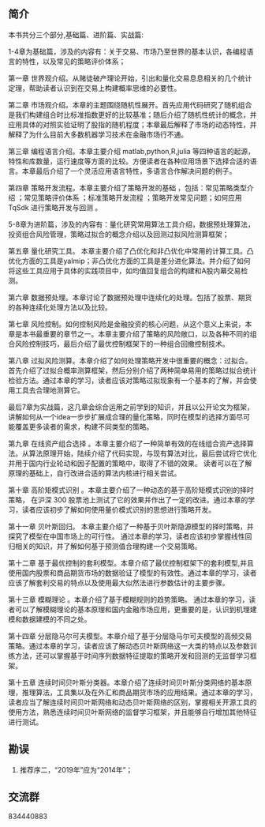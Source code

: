 ## 简介

本书共分三个部分,基础篇、进阶篇、实战篇:

1-4章为基础篇，涉及的内容有：关于交易、市场乃至世界的基本认识，各编程语言的特性，以及常见的策略评价体系；

第一章 世界观介绍。从赌徒破产理论开始，引出和量化交易息息相关的几个统计定理，帮助读者认识到在交易上构建概率思维的必要性。

第二章 市场观介绍。本章的主题围绕随机性展开。首先应用代码研究了随机组合是我们构建组合时比标准指数更好的比较基准；随后介绍了随机性统计的概念，并应用具体的对照实验证明了股指的随机程度；本章最后解释了市场的动态特性，并解释了为什么目前大多数机器学习技术在金融市场行不通。

第三章 编程语言介绍。本章主要介绍 matlab,python,R,julia 等四种语言的起源，特性和库数量，运行速度等方面的比较。方便读者在各种应用场景下选择合适的语言。本章最后介绍了一个灵活应用语言特性，多语言合作解决问题的例子。

第四章 策略开发流程。本章主要介绍了策略开发的基础 ，包括：常见策略类型介绍 ；常见策略评价体系 ；标准策略开发流程 ；策略开发常见问题；如何应用TqSdk 进行策略开发与回测 。

5-8章为进阶篇，涉及的内容有：量化研究常用算法工具介绍，数据预处理算法，投资组合风险管理，策略过拟合的概念介绍以及回测过拟风险测算框架；

第五章 量化研究工具。 本章主要介绍了凸优化和非凸优化中常用的计算工具。凸优化方面的工具是yalmip；非凸优化方面的工具是差分进化算法。并介绍了如何将这些工具应用于具体的实践项目中，如均值回复组合的构建和A股内幕交易检测。

第六章 数据预处理。本章讨论了数据预处理中连续化的处理。包括了股票、期货的各种连续化处理方法以及比较。

第七章 风险控制。如何控制风险是金融投资的核心问题，从这个意义上来说，本章是本书最重要的章节之一。本章主要介绍了策略的风险敞口，以及各种不同的组合风险控制技巧，最后介绍了最优控制框架下的一种组合回撤控制技术。

第八章 过拟风险测算。本章介绍了如何处理策略开发中很重要的概念：过拟合。首先介绍了过拟合概率测算框架，然后分别介绍了两种简单易用的策略过拟合统计检验方法。通过本章的学习，读者应该对策略过拟现象有一个基本的了解，并会使用工具去合理地测算它。

最后7章为实战篇，这几章会综合运用之前学到的知识，并且以公开论文为框架，讲解如何从一个idea一步步扩展成合理的量化策略，同时在模型的选择方面尽可能覆盖更多读者的需求，构建不同类型的策略。

第九章 在线资产组合选择 。本章主要介绍了一种简单有效的在线组合资产选择算法。从算法原理开始，陆续介绍了代码实现，与现有算法对比，最后尝试将它优化并用于国内行业轮动和因子配置的策略中，取得了不错的效果。 读者可以在了解原理的基础上，自行改进合适的算法内核进行相关尝试。

第十章 高阶矩模式识别 。本章主要介绍了一种动态的基于高阶矩模式识别的择时策略， 在沪深 300 股票池上测试了它的效果并作出了一定的改进。通过本章的学习，读者应该初步了解如何使用量价模式识别的思想进行策略开发。 

第十一章 贝叶斯回归。 本章主要介绍了一种基于贝叶斯隐源模型的择时策略，并探究了模型在中国市场上的可行性。 通过本章的学习，读者应该初步掌握线性回归相关的知识，并了解如何基于预测值合理构建一个交易策略。

第十二章 基于最优控制的套利模型。本章介绍了最优控制框架下的套利模型,并且使用国内股票和商品期货市场的数据验证了模型的有效性。通过本章的学习，读者应该了解套利交易的特点以及使用最大似然法进行参数估计的主要步骤。

第十三章 模糊理论 。本章介绍了基于模糊规则的趋势策略。 通过本章的学习，读者可以了解模糊理论的基本原理和国内金融市场应用，更重要的是，认识到机理建模和数据建模的不同之处。 

第十四章 分层隐马尔可夫模型。本章介绍了基于分层隐马尔可夫模型的高频交易策略。通过本章的学习，读者应该了解动态贝叶斯网络这一大类的特点以及参数训练方法，还可以掌握基于时间序列数据特征提取的策略开发和回测的无监督学习框架。

第十五章 连续时间贝叶斯分类器。本章介绍了连续时间贝叶斯分类网络的基本原理，推理算法，工具集以及在外汇和商品期货市场的应用结果。通过本章的学习，读者应当了解连续时间贝叶斯网络和动态贝叶斯网络的区别，掌握相关开源工具的使用方法，熟悉连续时间贝叶斯网络的监督学习框架，并且能够自行增加其他特征进行测试。

## 勘误

1. 推荐序二，“2019年”应为“2014年”；

## 交流群

834440883